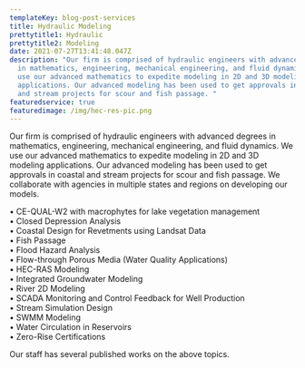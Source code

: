 ```yaml
---
templateKey: blog-post-services
title: Hydraulic Modeling
prettytitle1: Hydraulic
prettytitle2: Modeling
date: 2021-07-27T13:41:48.047Z
description: "Our firm is comprised of hydraulic engineers with advanced degrees
  in mathematics, engineering, mechanical engineering, and fluid dynamics. We
  use our advanced mathematics to expedite modeling in 2D and 3D modeling
  applications. Our advanced modeling has been used to get approvals in coastal
  and stream projects for scour and fish passage. "
featuredservice: true
featuredimage: /img/hec-res-pic.png
---
```

Our firm is comprised of hydraulic engineers with advanced degrees in mathematics, engineering, mechanical engineering, and fluid dynamics. We use our advanced mathematics to expedite modeling in 2D and 3D modeling applications. Our advanced modeling has been used to get approvals in coastal and stream projects for scour and fish passage. We collaborate with agencies in multiple states and regions on developing our models.

• CE-QUAL-W2 with macrophytes for lake vegetation management\
• Closed Depression Analysis\
• Coastal Design for Revetments using Landsat Data\
• Fish Passage\
• Flood Hazard Analysis\
• Flow-through Porous Media (Water Quality Applications)\
• HEC-RAS Modeling\
• Integrated Groundwater Modeling\
• River 2D Modeling\
• SCADA Monitoring and Control Feedback for Well Production\
• Stream Simulation Design\
• SWMM Modeling\
• Water Circulation in Reservoirs\
• Zero-Rise Certifications  

Our staff has several published works on the above topics.